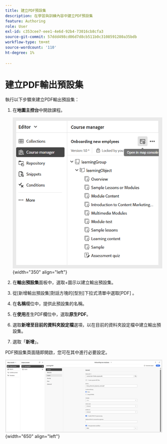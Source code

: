 ```yaml
---
title: 建立PDF預設集
description: 在學習與訓練內容中建立PDF預設集
feature: Authoring
role: User
exl-id: c353cee7-eee1-4e6d-92b4-73016cb8cfa3
source-git-commit: 57ddd498cd06d7d8cb511b0c3108591280a35bdb
workflow-type: tm+mt
source-wordcount: '110'
ht-degree: 1%

---
```


# 建立PDF輸出預設集

執行以下步驟來建立PDF輸出預設集：

1. 在&#x200B;**地圖主控台**&#x200B;中開啟課程。

   ![](assets/open-in-map-console.png){width="350" align="left"}

1. 在&#x200B;**輸出預設集**&#x200B;面板中，選取+圖示以建立輸出預設集。
1. 從[新增輸出預設集]對話方塊的[型別] **&#x200B;**&#x200B;下拉式清單中選取[PDF] **&#x200B;**。
1. 在&#x200B;**名稱**&#x200B;欄位中，提供此預設集的名稱。
1. 在&#x200B;**使用**&#x200B;產生PDF欄位中，選取&#x200B;**原生PDF**。
1. 選取&#x200B;**新增至目前的資料夾設定檔**&#x200B;選項，以在目前的資料夾設定檔中建立輸出預設集。
1. 選取「**新增**」。

PDF預設集頁面隨即開啟，您可在其中進行必要設定。

![](assets/learning-pdf-preset.png){width="650" align="left"}
